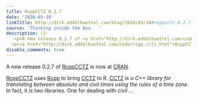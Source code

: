 ```yaml
---
title: RcppCCTZ 0.2.7
date: '2020-03-18'
linkTitle: http://dirk.eddelbuettel.com/blog/2020/03/18#rcppcctz_0.2.7
source: 'Thinking inside the box   '
description: |2-
   <p>A new release 0.2.7 of <a href="http://dirk.eddelbuettel.com/code/rcpp.cctz.html">RcppCCTZ</a> is now at <a href="https://cran.r-project.org">CRAN</a>.</p>
  <p><a href="http://dirk.eddelbuettel.com/code/rcpp.cctz.html">RcppCCTZ</a> uses <a href="http://dirk.eddelbuettel.com/code/rcpp.html">Rcpp</a> to bring <a href="https://github.com/google/cctz">CCTZ</a> to R. <a href="https://github.com/google/cctz">CCTZ</a> is <em>a C++ library for translating between absolute and civil times using the rules of a time zone</em>. In fact, it is <em>two</em> libraries. One for dealing with <em>civil ...
disable_comments: true
---
```

 <p>A new release 0.2.7 of <a href="http://dirk.eddelbuettel.com/code/rcpp.cctz.html">RcppCCTZ</a> is now at <a href="https://cran.r-project.org">CRAN</a>.</p>
<p><a href="http://dirk.eddelbuettel.com/code/rcpp.cctz.html">RcppCCTZ</a> uses <a href="http://dirk.eddelbuettel.com/code/rcpp.html">Rcpp</a> to bring <a href="https://github.com/google/cctz">CCTZ</a> to R. <a href="https://github.com/google/cctz">CCTZ</a> is <em>a C++ library for translating between absolute and civil times using the rules of a time zone</em>. In fact, it is <em>two</em> libraries. One for dealing with <em>civil ...
